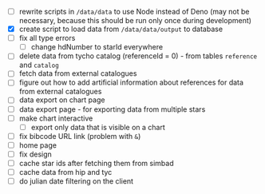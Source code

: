 - [ ] rewrite scripts in `/data/data` to use Node instead of Deno 
  (may not be necessary, because this should be run only once during development)
- [x] create script to load data from `/data/data/output` to database
- [ ] fix all type errors 
  - [ ] change hdNumber to starId everywhere
- [ ] delete data from tycho catalog (referenceId = 0) - from tables `reference` and `catalog`
- [ ] fetch data from external catalogues
- [ ] figure out how to add artificial information about references for data from external catalogues
- [ ] data export on chart page
- [ ] data export page - for exporting data from multiple stars
- [ ] make chart interactive
  - [ ] export only data that is visible on a chart
- [ ] fix bibcode URL link (problem with `&`)
- [ ] home page 
- [ ] fix design
- [ ] cache star ids after fetching them from simbad
- [ ] cache data from hip and tyc
- [ ] do julian date filtering on the client